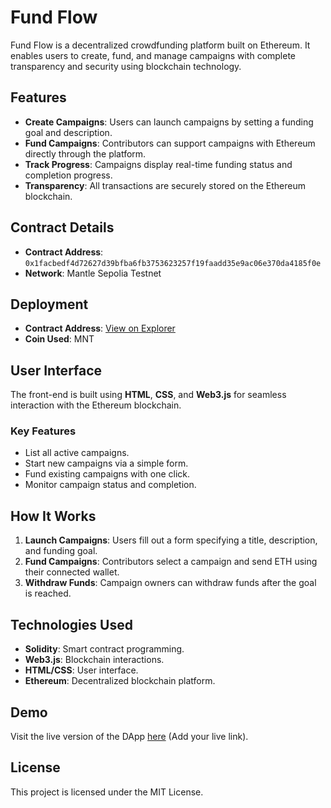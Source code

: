 # Fund Flow

Fund Flow is a decentralized crowdfunding platform built on Ethereum. It enables users to create, fund, and manage campaigns with complete transparency and security using blockchain technology.

## Features

- **Create Campaigns**: Users can launch campaigns by setting a funding goal and description.
- **Fund Campaigns**: Contributors can support campaigns with Ethereum directly through the platform.
- **Track Progress**: Campaigns display real-time funding status and completion progress.
- **Transparency**: All transactions are securely stored on the Ethereum blockchain.

## Contract Details

- **Contract Address**: `0x1facbedf4d72627d39bfba6fb3753623257f19faadd35e9ac06e370da4185f0e`
- **Network**: Mantle Sepolia Testnet

## Deployment

- **Contract Address**: [View on Explorer]()
- **Coin Used**: MNT


## User Interface

The front-end is built using **HTML**, **CSS**, and **Web3.js** for seamless interaction with the Ethereum blockchain.

### Key Features
- List all active campaigns.
- Start new campaigns via a simple form.
- Fund existing campaigns with one click.
- Monitor campaign status and completion.

## How It Works

1. **Launch Campaigns**: Users fill out a form specifying a title, description, and funding goal.
2. **Fund Campaigns**: Contributors select a campaign and send ETH using their connected wallet.
3. **Withdraw Funds**: Campaign owners can withdraw funds after the goal is reached.

## Technologies Used

- **Solidity**: Smart contract programming.
- **Web3.js**: Blockchain interactions.
- **HTML/CSS**: User interface.
- **Ethereum**: Decentralized blockchain platform.

## Demo

Visit the live version of the DApp [here]() (Add your live link).

## License

This project is licensed under the MIT License.
